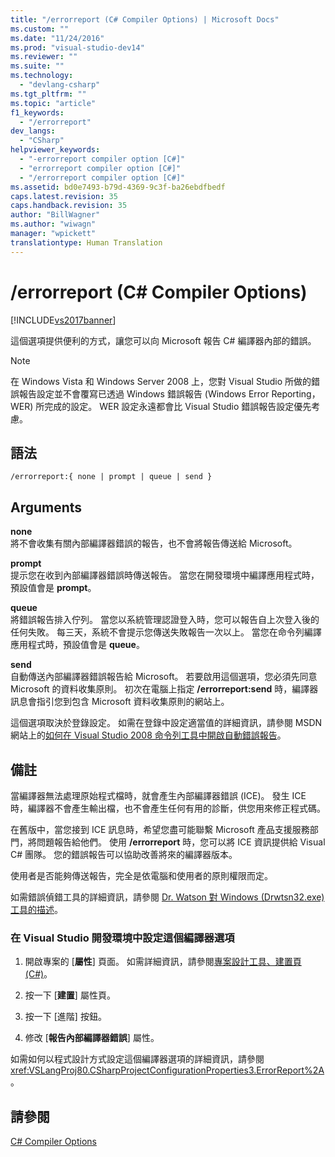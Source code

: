 ```yaml
---
title: "/errorreport (C# Compiler Options) | Microsoft Docs"
ms.custom: ""
ms.date: "11/24/2016"
ms.prod: "visual-studio-dev14"
ms.reviewer: ""
ms.suite: ""
ms.technology: 
  - "devlang-csharp"
ms.tgt_pltfrm: ""
ms.topic: "article"
f1_keywords: 
  - "/errorreport"
dev_langs: 
  - "CSharp"
helpviewer_keywords: 
  - "-errorreport compiler option [C#]"
  - "errorreport compiler option [C#]"
  - "/errorreport compiler option [C#]"
ms.assetid: bd0e7493-b79d-4369-9c3f-ba26ebdfbedf
caps.latest.revision: 35
caps.handback.revision: 35
author: "BillWagner"
ms.author: "wiwagn"
manager: "wpickett"
translationtype: Human Translation
---
```

# /errorreport (C# Compiler Options)
[!INCLUDE[vs2017banner](../../../csharp/includes/vs2017banner.md)]

這個選項提供便利的方式，讓您可以向 Microsoft 報告 C\# 編譯器內部的錯誤。  
  
> [!NOTE]
>  在 Windows Vista 和 Windows Server 2008 上，您對 Visual Studio 所做的錯誤報告設定並不會覆寫已透過 Windows 錯誤報告 \(Windows Error Reporting，WER\) 所完成的設定。  WER 設定永遠都會比 Visual Studio 錯誤報告設定優先考慮。  
  
## 語法  
  
```  
/errorreport:{ none | prompt | queue | send }  
```  
  
## Arguments  
 **none**  
 將不會收集有關內部編譯器錯誤的報告，也不會將報告傳送給 Microsoft。  
  
 **prompt**  
 提示您在收到內部編譯器錯誤時傳送報告。  當您在開發環境中編譯應用程式時，預設值會是 **prompt**。  
  
 **queue**  
 將錯誤報告排入佇列。  當您以系統管理認證登入時，您可以報告自上次登入後的任何失敗。  每三天，系統不會提示您傳送失敗報告一次以上。  當您在命令列編譯應用程式時，預設值會是 **queue**。  
  
 **send**  
 自動傳送內部編譯器錯誤報告給 Microsoft。  若要啟用這個選項，您必須先同意 Microsoft 的資料收集原則。  初次在電腦上指定 **\/errorreport:send** 時，編譯器訊息會指引您到包含 Microsoft 資料收集原則的網站上。  
  
 這個選項取決於登錄設定。  如需在登錄中設定適當值的詳細資訊，請參閱 MSDN 網站上的[如何在 Visual Studio 2008 命令列工具中開啟自動錯誤報告](http://go.microsoft.com/fwlink/?LinkID=184695)。  
  
## 備註  
 當編譯器無法處理原始程式檔時，就會產生內部編譯器錯誤 \(ICE\)。  發生 ICE 時，編譯器不會產生輸出檔，也不會產生任何有用的診斷，供您用來修正程式碼。  
  
 在舊版中，當您接到 ICE 訊息時，希望您盡可能聯繫 Microsoft 產品支援服務部門，將問題報告給他們。  使用 **\/errorreport** 時，您可以將 ICE 資訊提供給 Visual C\# 團隊。  您的錯誤報告可以協助改善將來的編譯器版本。  
  
 使用者是否能夠傳送報告，完全是依電腦和使用者的原則權限而定。  
  
 如需錯誤偵錯工具的詳細資訊，請參閱 [Dr. Watson 對 Windows \(Drwtsn32.exe\) 工具的描述](http://go.microsoft.com/fwlink/?LinkId=147286)。  
  
### 在 Visual Studio 開發環境中設定這個編譯器選項  
  
1.  開啟專案的 \[**屬性**\] 頁面。  如需詳細資訊，請參閱[專案設計工具、建置頁 \(C\#\)](/visual-studio/ide/reference/build-page-project-designer-csharp)。  
  
2.  按一下 \[**建置**\] 屬性頁。  
  
3.  按一下 \[進階\] 按鈕。  
  
4.  修改 \[**報告內部編譯器錯誤**\] 屬性。  
  
 如需如何以程式設計方式設定這個編譯器選項的詳細資訊，請參閱 <xref:VSLangProj80.CSharpProjectConfigurationProperties3.ErrorReport%2A>。  
  
## 請參閱  
 [C\# Compiler Options](../../../csharp/language-reference/compiler-options/index.md)